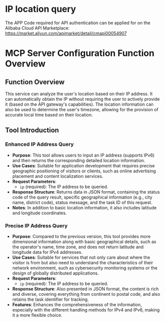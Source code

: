 # IP location query

The APP Code required for API authentication can be applied for on the Alibaba Cloud API Marketplace: https://market.aliyun.com/apimarket/detail/cmapi00054907

# MCP Server Configuration Function Overview

## Function Overview

This service can analyze the user's location based on their IP address. It can automatically obtain the IP without requiring the user to actively provide it (based on the API gateway's capabilities). The location information can also be used to determine the user's timezone, allowing for the provision of accurate local time based on their location.

## Tool Introduction

### Enhanced IP Address Query

- **Purpose**: This tool allows users to input an IP address (supports IPv6) and then returns the corresponding detailed location information.
- **Use Cases**: Suitable for application development that requires precise geographic positioning of visitors or clients, such as online advertising placement and content localization services.
- **Request Parameters**:
  - `ip` (required): The IP address to be queried.
- **Response Structure**: Returns data in JSON format, containing the status code of the query result, specific geographical information (e.g., city name, district code), status message, and the task ID of this request.
- **Notes**: In addition to basic location information, it also includes latitude and longitude coordinates.

### Precise IP Address Query

- **Purpose**: Compared to the previous version, this tool provides more dimensional information along with basic geographical details, such as the operator's name, time zone, and does not return latitude and longitude data for IPv4 addresses.
- **Use Cases**: Suitable for services that not only care about where the visitor is from but also need to understand the characteristics of their network environment, such as cybersecurity monitoring systems or the design of globally distributed applications.
- **Request Parameters**:
  - `ip` (required): The IP address to be queried.
- **Response Structure**: Also presented in JSON format, the content is rich and diverse, covering everything from continent to postal code, and also retains the task identifier for tracking.
- **Features**: Enhances the comprehensiveness of the information, especially with the different handling methods for IPv4 and IPv6, making it a more flexible choice.
